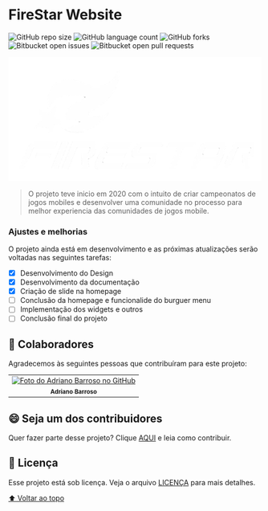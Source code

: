 # FireStar Website

<!---Esses são exemplos. Veja https://shields.io para outras pessoas ou para personalizar este conjunto de escudos. Você pode querer incluir dependências, status do projeto e informações de licença aqui--->

![GitHub repo size](https://img.shields.io/github/repo-size/iuricode/README-template?style=for-the-badge)
![GitHub language count](https://img.shields.io/github/languages/count/iuricode/README-template?style=for-the-badge)
![GitHub forks](https://img.shields.io/github/forks/iuricode/README-template?style=for-the-badge)
![Bitbucket open issues](https://img.shields.io/bitbucket/issues/iuricode/README-template?style=for-the-badge)
![Bitbucket open pull requests](https://img.shields.io/bitbucket/pr-raw/iuricode/README-template?style=for-the-badge)

<img src="./img/FireStar.png" alt="exemplo imagem">

> O projeto teve inicio em 2020 com o intuito de criar campeonatos de jogos mobiles e desenvolver uma comunidade no processo para melhor experiencia das comunidades de jogos mobile.

### Ajustes e melhorias

O projeto ainda está em desenvolvimento e as próximas atualizações serão voltadas nas seguintes tarefas:

- [x] Desenvolvimento do Design 
- [x] Desenvolvimento da documentação
- [x] Criação de slide na homepage
- [ ] Conclusão da homepage e funcionalide do burguer menu
- [ ] Implementação dos widgets e outros
- [ ] Conclusão final do projeto

## 🤝 Colaboradores

Agradecemos às seguintes pessoas que contribuíram para este projeto:

<table>
  <tr>
    <td align="center">
      <a href="#">
        <img src="https://avatars.githubusercontent.com/u/112637576?v=4" width="100px;" alt="Foto do Adriano Barroso no GitHub"/><br>
        <sub>
          <b>Adriano Barroso</b>
        </sub>
      </a>
    </td>
  </tr>
</table>


## 😄 Seja um dos contribuidores<br>

Quer fazer parte desse projeto? Clique [AQUI](CONTRIBUTING.md) e leia como contribuir.

## 📝 Licença

Esse projeto está sob licença. Veja o arquivo [LICENÇA](LICENSE.md) para mais detalhes.

[⬆ Voltar ao topo](#nome-do-projeto)<br>
